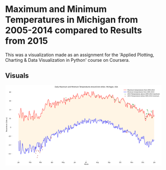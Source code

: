 # Maximum and Minimum Temperatures in Michigan from 2005-2014 compared to Results from 2015 #
This was a visualization made as an assignment for the 'Applied Plotting, Charting & Data Visualization in Python' course on Coursera. 

## Visuals ##
![Maximum and Minimum Temperatures in Michigan from 2005-2014 compared to Results from 2015](https://github.com/sasakiimarcos/data-visualization-projects/blob/main/weather-patterns/visuals/temperatures.png?raw=true)
